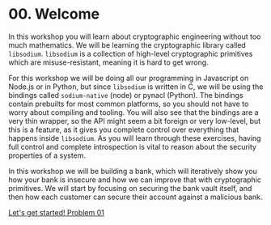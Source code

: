 # 00. Welcome

In this workshop you will learn about cryptographic engineering without too much
mathematics. We will be learning the cryptographic library called `libsodium`. 
`libsodium` is a collection of high-level cryptographic primitives
which are misuse-resistant, meaning it is hard to get wrong.

For this workshop we will be doing all our programming in Javascript on Node.js or in Python,
but since `libsodium` is written in C, we will be using the bindings called
`sodium-native` (node) or pynacl (Python). The bindings contain prebuilts for most common platforms, so
you should not have to worry about compiling and tooling. You will also see that
the bindings are a very thin wrapper, so the API might seem a bit foreign or
very low-level, but this is a feature, as it gives you complete control over
everything that happens inside `libsodium`. As you will learn through these
exercises, having full control and complete introspection is vital to reason
about the security properties of a system.

In this workshop we will be building a bank, which will iteratively show you
how your bank is insecure and how we can improve that with cryptographic
primitives. We will start by focusing on securing the bank vault itself, and
then how each customer can secure their account against a malicious bank.

[Let's get started! Problem 01](01.md)
